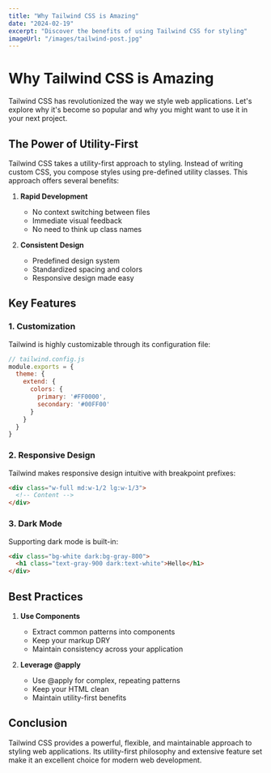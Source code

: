 ```yaml
---
title: "Why Tailwind CSS is Amazing"
date: "2024-02-19"
excerpt: "Discover the benefits of using Tailwind CSS for styling"
imageUrl: "/images/tailwind-post.jpg"
---
```


# Why Tailwind CSS is Amazing

Tailwind CSS has revolutionized the way we style web applications. Let's explore why it's become so popular and why you might want to use it in your next project.

## The Power of Utility-First

Tailwind CSS takes a utility-first approach to styling. Instead of writing custom CSS, you compose styles using pre-defined utility classes. This approach offers several benefits:

1. **Rapid Development**
   - No context switching between files
   - Immediate visual feedback
   - No need to think up class names

2. **Consistent Design**
   - Predefined design system
   - Standardized spacing and colors
   - Responsive design made easy

## Key Features

### 1. Customization

Tailwind is highly customizable through its configuration file:

```javascript
// tailwind.config.js
module.exports = {
  theme: {
    extend: {
      colors: {
        primary: '#FF0000',
        secondary: '#00FF00'
      }
    }
  }
}
```

### 2. Responsive Design

Tailwind makes responsive design intuitive with breakpoint prefixes:

```html
<div class="w-full md:w-1/2 lg:w-1/3">
  <!-- Content -->
</div>
```

### 3. Dark Mode

Supporting dark mode is built-in:

```html
<div class="bg-white dark:bg-gray-800">
  <h1 class="text-gray-900 dark:text-white">Hello</h1>
</div>
```

## Best Practices

1. **Use Components**
   - Extract common patterns into components
   - Keep your markup DRY
   - Maintain consistency across your application

2. **Leverage @apply**
   - Use @apply for complex, repeating patterns
   - Keep your HTML clean
   - Maintain utility-first benefits

## Conclusion

Tailwind CSS provides a powerful, flexible, and maintainable approach to styling web applications. Its utility-first philosophy and extensive feature set make it an excellent choice for modern web development. 